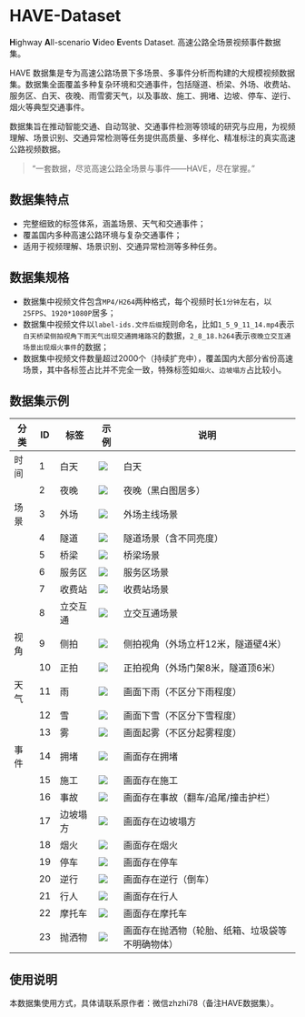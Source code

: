 # HAVE-Dataset
**H**ighway **A**ll-scenario **V**ideo **E**vents Dataset. 高速公路全场景视频事件数据集。

HAVE 数据集是专为高速公路场景下多场景、多事件分析而构建的大规模视频数据集。数据集全面覆盖多种复杂环境和交通事件，包括隧道、桥梁、外场、收费站、服务区、白天、夜晚、雨雪雾天气，以及事故、施工、拥堵、边坡、停车、逆行、烟火等典型交通事件。

数据集旨在推动智能交通、自动驾驶、交通事件检测等领域的研究与应用，为视频理解、场景识别、交通异常检测等任务提供高质量、多样化、精准标注的真实高速公路视频数据。

> “一套数据，尽览高速公路全场景与事件——HAVE，尽在掌握。”

## 数据集特点
- 完整细致的标签体系，涵盖场景、天气和交通事件；
- 覆盖国内多种高速公路环境与复杂交通事件；
- 适用于视频理解、场景识别、交通异常检测等多种任务。

## 数据集规格
- 数据集中视频文件包含`MP4/H264`两种格式，每个视频时长`1分钟`左右，以`25FPS`、`1920*1080P`居多；
- 数据集中视频文件以`label-ids.文件后缀`规则命名，比如`1_5_9_11_14.mp4`表示`白天桥梁侧拍视角下雨天气出现交通拥堵路况`的数据，`2_8_18.h264`表示`夜晚立交互通场景出现烟火事件`的数据；
- 数据集中视频文件数量超过2000个（持续扩充中），覆盖国内大部分省份高速场景，其中各标签占比并不完全一致，特殊标签如`烟火`、`边坡塌方`占比较小。

## 数据集示例
| 分类 | ID | 标签 | 示例 | 说明 |
| --- | --- | --- | --- | --- |
| 时间 | 1 | 白天 | ![](./docs/1.png) | 白天 |
| | 2 | 夜晚 | ![](./docs/2.png) | 夜晚（黑白图居多） |
| 场景 | 3 | 外场 | ![](./docs/3.png) | 外场主线场景 |
| | 4 | 隧道 | ![](./docs/4.png) | 隧道场景（含不同亮度） |
| | 5 | 桥梁 | ![](./docs/5.png) | 桥梁场景 |
| | 6 | 服务区 | ![](./docs/6.png) | 服务区场景 |
| | 7 | 收费站 | ![](./docs/7.png) | 收费站场景 |
| | 8 | 立交互通 | ![](./docs/8.png) | 立交互通场景 |
| 视角 | 9 | 侧拍 | ![](./docs/9.png) | 侧拍视角（外场立杆12米，隧道壁4米） |
| | 10 | 正拍 | ![](./docs/10.png) | 正拍视角（外场门架8米，隧道顶6米） |
| 天气 | 11 | 雨 | ![](./docs/11.png) | 画面下雨（不区分下雨程度） |
| | 12 | 雪 | ![](./docs/12.png) | 画面下雪（不区分下雪程度） |
| | 13 | 雾 | ![](./docs/13.png) | 画面起雾（不区分起雾程度） |
| 事件 | 14 | 拥堵 | ![](./docs/14.png) | 画面存在拥堵 |
| | 15 | 施工 | ![](./docs/15.png) | 画面存在施工 |
| | 16 | 事故 | ![](./docs/16.png) | 画面存在事故（翻车/追尾/撞击护栏） |
| | 17 | 边坡塌方 | ![](./docs/17.png) | 画面存在边坡塌方 |
| | 18 | 烟火 | ![](./docs/18.png) | 画面存在烟火 |
| | 19 | 停车 | ![](./docs/19.png) | 画面存在停车 |
| | 20 | 逆行 | ![](./docs/20.png) | 画面存在逆行（倒车） |
| | 21 | 行人 | ![](./docs/21.png) | 画面存在行人 |
| | 22 | 摩托车 | ![](./docs/22.png) | 画面存在摩托车 |
| | 23 | 抛洒物 | ![](./docs/23.png) | 画面存在抛洒物（轮胎、纸箱、垃圾袋等不明确物体） |

## 使用说明
本数据集使用方式，具体请联系原作者：微信zhzhi78（备注HAVE数据集）。
